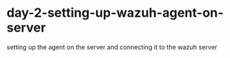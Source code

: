 # day-2-setting-up-wazuh-agent-on-server
setting up the agent on the server and connecting it to the wazuh server
